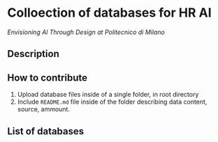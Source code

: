 # Colloection of databases for HR AI
*Envisioning Al Through Design at Politecnico di Milano*

## Description

## How to contribute
1. Upload database files inside of a single folder, in root directory
2. Include `README.md` file inside of the folder describing data content, source, ammount.


## List of databases

